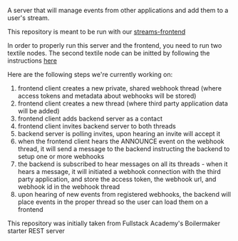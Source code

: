 A server that will manage events from other applications and add them to a user's stream.

This repository is meant to be run with our [streams-frontend](https://github.com/openworklabs/streams)

In order to properly run this server and the frontend, you need to run two textile nodes. The second textile node can be initted by following the instructions [here](https://docs.textile.io/a-tour-of-textile/#share-a-thread)

Here are the following steps we're currently working on:

1.  frontend client creates a new private, shared webhook thread (where access tokens and metadata about webhooks will be stored)
2.  frontend client creates a new thread (where third party application data will be added)
3.  frontend client adds backend server as a contact
4.  frontend client invites backend server to both threads
5.  backend server is polling invites, upon hearing an invite will accept it
6.  when the frontend client hears the ANNOUNCE event on the webhook thread, it will send a message to the backend instructing the backend to setup one or more webhooks
7.  the backend is subscribed to hear messages on all its threads - when it hears a message, it will initiated a webhook connection with the third party application, and store the access token, the webhook url, and webhook id in the webhook thread
8.  upon hearing of new events from registered webhooks, the backend will place events in the proper thread so the user can load them on a frontend

This repository was initially taken from Fullstack Academy's Boilermaker starter REST server
